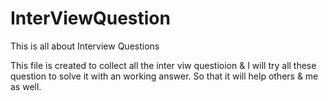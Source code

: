 # InterViewQuestion
This is all about Interview Questions

This file is created to collect all the inter viw questioion  &  I will try all these question to solve it  with an working answer.
So that it will help others & me as well.

